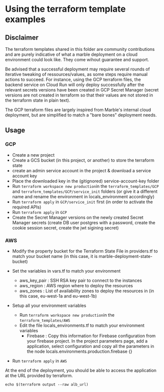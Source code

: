 # Using the terraform template examples

## Disclaimer

The terraform templates shared in this folder are community contributions and are purely indicative of what a marble deployment on a cloud environment could look like.
They come wihout guarantee and support.

Be advised that a successful deployment may require several rounds of iterative tweaking of ressources/values, as some steps require manual actions to succeed. For instance, using the GCP terraform files, the backend service on Cloud Run will only deploy successfully after the relevant secrets versions have been created in GCP Secret Manager (secret versions are not created in terraform so that their values are not stored in the terraform state in plain text).

The GCP terraform files are largely inspired from Marble's internal cloud deployment, but are simplified to match a "bare bones" deployment needs.

## Usage

### GCP

- Create a new project
- Create a GCS bucket (in this project, or another) to store the terraform state
- create an admin service account in the project & download a service account key
- Place the downloaded key in the (gitignored) service-account-key folder
- Run `terraform workspace new production`in the `terraform_templates/GCP` and `terraform_templates/GCP/service_init` folders (or give it a different name and rename the environment in locals_environment accordingly)
- Run `terraform apply` in `GCP/service_init` first (in order to activate the required APIs)
- Run `terraform apply` in `GCP`
- Create the Secret Manager versions on the newly created Secret Manager secrets (create DB user postgres with a password, create the cookie session secret, create the jwt sigining secret)


### AWS

- Modify the property bucket for the Terraform State File in providers.tf to match your bucket name (in this case, it is marble-deployment-state-bucket)
- Set the variables in vars.tf to match your environment
    - aws_key_pair : SSH RSA key pair to connect to the instances
    - aws_region : AWS region where to deploy the resources
    - aws_zones : List of availability zones to deploy the resources in (in this case, eu-west-1a and eu-west-1b)
- Setup all your environment variables 
    - Run `terraform workspace new production`in the `terraform_templates/AWS`
    - Edit the file locals_environments.tf to match your environment variables
        - Firebase : Copy this information for Firebase configuration from your firebase project. 
                     In the project parameters page, add a application, select configuration and copy all the parameters in the node locals.environments.production.firebase {}
        
- Run `terraform apply` in `AWS`

At the end of the deployment, you should be able to access the application at the URL provided by terraform.

`echo $(terraform output --raw alb_url)`